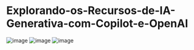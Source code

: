 # Explorando-os-Recursos-de-IA-Generativa-com-Copilot-e-OpenAI

![image](https://github.com/user-attachments/assets/429fb6ec-ec3d-4c65-92ef-3f4c9799a176)
![image](https://github.com/user-attachments/assets/d689c941-35b8-4cda-a7a9-5e3aa35e6b1d)
![image](https://github.com/user-attachments/assets/93e13ca5-5a76-4f1e-987d-90577ce6c215)

